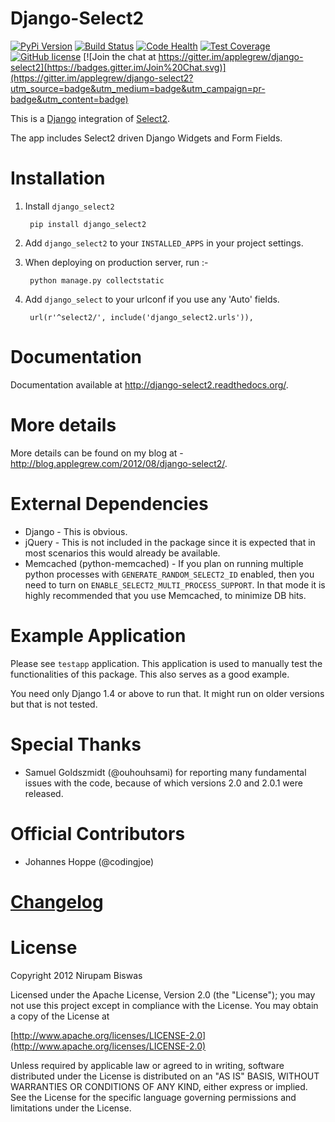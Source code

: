 Django-Select2
==============

[![PyPi Version](https://img.shields.io/pypi/v/Django-Select2.svg)](https://pypi.python.org/pypi/Django-Select2/)
[![Build Status](https://travis-ci.org/applegrew/django-select2.svg?branch=master)](https://travis-ci.org/applegrew/django-select2)
[![Code Health](https://landscape.io/github/applegrew/django-select2/master/landscape.svg?style=flat)](https://landscape.io/github/applegrew/django-select2/master)
[![Test Coverage](https://coveralls.io/repos/applegrew/django-select2/badge.png?branch=master)](https://coveralls.io/r/applegrew/django-select2)
[![GitHub license](https://img.shields.io/badge/license-APL2-blue.svg)](https://raw.githubusercontent.com/applegrew/django-select2/master/LICENSE.txt)
[![Join the chat at https://gitter.im/applegrew/django-select2](https://badges.gitter.im/Join%20Chat.svg)](https://gitter.im/applegrew/django-select2?utm_source=badge&utm_medium=badge&utm_campaign=pr-badge&utm_content=badge)

This is a [Django](https://www.djangoproject.com/) integration of [Select2](http://ivaynberg.github.com/select2/).

The app includes Select2 driven Django Widgets and Form Fields.

Installation
============

1. Install `django_select2`

        pip install django_select2

2. Add `django_select2` to your `INSTALLED_APPS` in your project settings.

3. When deploying on production server, run :-

        python manage.py collectstatic

4. Add `django_select` to your urlconf if you use any 'Auto' fields.

        url(r'^select2/', include('django_select2.urls')),


Documentation
=============

Documentation available at http://django-select2.readthedocs.org/.

More details
============

More details can be found on my blog at - http://blog.applegrew.com/2012/08/django-select2/.

External Dependencies
=====================

* Django - This is obvious.
* jQuery - This is not included in the package since it is expected that in most scenarios this would already be available.
* Memcached (python-memcached) - If you plan on running multiple python processes with `GENERATE_RANDOM_SELECT2_ID` enabled, then you need to turn on `ENABLE_SELECT2_MULTI_PROCESS_SUPPORT`. In that mode it is highly recommended that you use Memcached, to minimize DB hits.

Example Application
===================
Please see `testapp` application. This application is used to manually test the functionalities of this package. This also serves as a good example.

You need only Django 1.4 or above to run that. It might run on older versions but that is not tested.

Special Thanks
==============

* Samuel Goldszmidt (@ouhouhsami) for reporting many fundamental issues with the code, because of which versions 2.0 and 2.0.1 were released.

Official Contributors
=====================

* Johannes Hoppe (@codingjoe)

[Changelog](CHANGELOG.md)
=========================

License
=======

Copyright 2012 Nirupam Biswas

Licensed under the Apache License, Version 2.0 (the "License");
you may not use this project except in compliance with the License.
You may obtain a copy of the License at

[http://www.apache.org/licenses/LICENSE-2.0](http://www.apache.org/licenses/LICENSE-2.0)

Unless required by applicable law or agreed to in writing, software
distributed under the License is distributed on an "AS IS" BASIS,
WITHOUT WARRANTIES OR CONDITIONS OF ANY KIND, either express or implied.
See the License for the specific language governing permissions and
limitations under the License.
